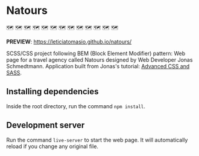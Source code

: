 # Natours

:world_map:	:world_map:	:world_map:	:world_map:	:world_map:	:world_map:	:world_map:	:world_map:	:world_map:	:world_map:	:world_map:	:world_map:	:world_map:

**PREVIEW**: https://leticiatomasio.github.io/natours/

SCSS/CSS project following BEM (Block Element Modifier) pattern: Web page for a travel agency called Natours designed by Web Developer Jonas Schmedtmann. Application built from Jonas's tutorial: [Advanced CSS and SASS](https://www.udemy.com/course/advanced-css-and-sass/).

## Installing dependencies

Inside the root directory, run the command `npm install`.

## Development server

Run the command `live-server` to start the web page. It will automatically reload if you change any original file.
